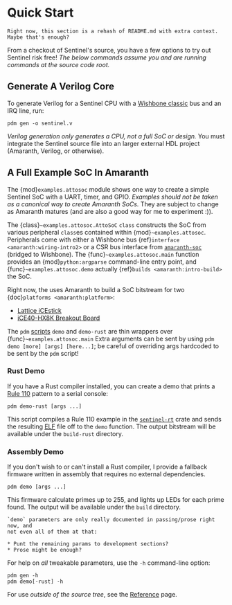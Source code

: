 # Quick Start

```{todo}
Right now, this section is a rehash of README.md with extra context.
Maybe that's enough?
```

From a checkout of Sentinel's source, you have a few options to try out
Sentinel risk free! _The below commands assume you and are running commands at
the source code root._

## Generate A Verilog Core

To generate Verilog for a Sentinel CPU with a [Wishbone classic](https://cdn.opencores.org/downloads/wbspec_b4.pdf)
bus and an IRQ line, run:

```
pdm gen -o sentinel.v
```

_Verilog generation only generates a CPU, not a full SoC or design._ You must
integrate the Sentinel source file into an larger external HDL project
(Amaranth, Verilog, or otherwise).

## A Full Example SoC In Amaranth

The {mod}`examples.attosoc` module shows one way to create a simple Sentinel
SoC with a UART, timer, and GPIO. _Examples should not be taken as a canonical
way to create Amaranth SoCs._ They are subject to change as Amaranth matures
(and are also a good way for me to experiment :)).

The {class}`~examples.attosoc.AttoSoC` `class` constructs the SoC from various
peripheral `class`es contained within {mod}`~examples.attosoc`. Peripherals
come with either a Wishbone bus {ref}`interface <amaranth:wiring-intro2>` or
a CSR bus interface from [`amaranth-soc`](https://github.com/amaranth-lang/amaranth-soc)
(bridged to Wishbone). The {func}`~examples.attosoc.main` function provides
an {mod}`python:argparse` command-line entry point, and
{func}`~examples.attosoc.demo` actually {ref}`builds <amaranth:intro-build>`
the SoC.

Right now, the uses Amaranth to build a SoC bitstream for two
{doc}`platforms <amaranth:platform>`:

* [Lattice iCEstick](https://www.latticesemi.com/icestick)
* [iCE40-HX8K Breakout Board](https://www.latticesemi.com/Products/DevelopmentBoardsAndKits/iCE40HX8KBreakoutBoard.aspx)

The `pdm` [scripts](https://pdm-project.org/latest/usage/scripts/)
`demo` and `demo-rust` are thin wrappers over {func}`~examples.attosoc.main`
Extra arguments can be sent by using `pdm demo [more] [args] [here...]`; be
careful of overriding args hardcoded to be sent by the `pdm` script!

### Rust Demo

If you have a Rust compiler installed, you can create a demo that prints a
[Rule 110](https://en.wikipedia.org/wiki/Rule_110) pattern to a serial console:

```
pdm demo-rust [args ...]
```

This script compiles a Rule 110 example in the [`sentinel-rt`](../development/support-code.md)
crate and sends the resulting [ELF](https://en.wikipedia.org/wiki/Executable_and_Linkable_Format)
file off to the `demo` function. The output bitstream will be available under
the `build-rust` directory.

### Assembly Demo

If you don't wish to or can't install a Rust compiler, I provide a fallback
firmware written in assembly that requires no external dependencies.

```
pdm demo [args ...]
```

This firmware calculate primes up to 255, and lights up LEDs for each prime
found. The output will be available under the `build` directory.

```{todo}
`demo` parameters are only really documented in passing/prose right now, and
not even all of them at that:

* Punt the remaining params to development sections?
* Prose might be enough?
```

For help on _all_ tweakable parameters, use the `-h` command-line option:

```
pdm gen -h
pdm demo[-rust] -h
```

For use _outside of the source tree_, see the [Reference](./reference.md)
page.
